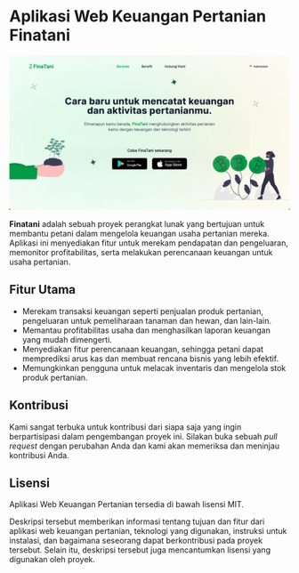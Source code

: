 # Aplikasi Web Keuangan Pertanian Finatani

![Finatani Homepage Website](/public/finatani_homepage.webp)

**Finatani** adalah sebuah proyek perangkat lunak yang bertujuan untuk membantu petani dalam mengelola keuangan usaha pertanian mereka. Aplikasi ini menyediakan fitur untuk merekam pendapatan dan pengeluaran, memonitor profitabilitas, serta melakukan perencanaan keuangan untuk usaha pertanian.

## Fitur Utama

- Merekam transaksi keuangan seperti penjualan produk pertanian, pengeluaran untuk pemeliharaan tanaman dan hewan, dan lain-lain.
- Memantau profitabilitas usaha dan menghasilkan laporan keuangan yang mudah dimengerti.
- Menyediakan fitur perencanaan keuangan, sehingga petani dapat memprediksi arus kas dan membuat rencana bisnis yang lebih efektif.
- Memungkinkan pengguna untuk melacak inventaris dan mengelola stok produk pertanian.

## Kontribusi

Kami sangat terbuka untuk kontribusi dari siapa saja yang ingin berpartisipasi dalam pengembangan proyek ini. Silakan buka sebuah *pull request* dengan perubahan Anda dan kami akan memeriksa dan meninjau kontribusi Anda.

## Lisensi

Aplikasi Web Keuangan Pertanian tersedia di bawah lisensi MIT.

Deskripsi tersebut memberikan informasi tentang tujuan dan fitur dari aplikasi web keuangan pertanian, teknologi yang digunakan, instruksi untuk instalasi, dan bagaimana seseorang dapat berkontribusi pada proyek tersebut. Selain itu, deskripsi tersebut juga mencantumkan lisensi yang digunakan oleh proyek.
